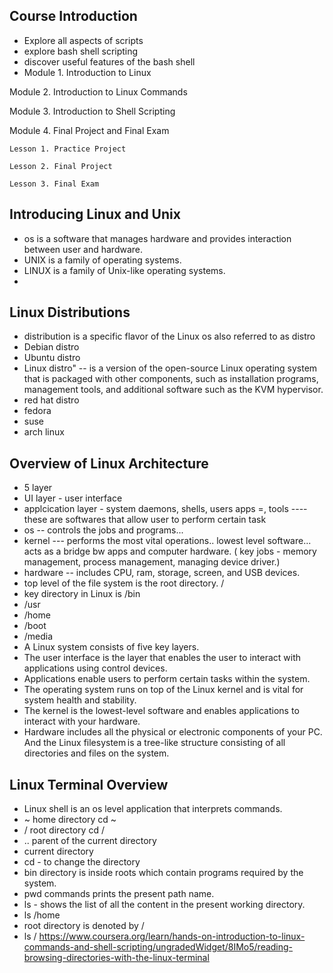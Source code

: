 ## Course Introduction
- Explore all aspects of scripts
- explore bash shell scripting
- discover useful features of the bash shell
- Module 1. Introduction to Linux

Module 2. Introduction to Linux Commands

Module 3. Introduction to Shell Scripting

Module 4. Final Project and Final Exam

	Lesson 1. Practice Project

	Lesson 2. Final Project

	Lesson 3. Final Exam
 
## Introducing Linux and Unix
- os is a software that manages hardware and provides interaction between user and hardware.
- UNIX is a family of operating systems.
- LINUX is a family of Unix-like operating systems.
- 

## Linux Distributions
- distribution is a specific flavor of the Linux os also referred to as distro
- Debian distro
- Ubuntu distro
- Linux distro" -- is a version of the open-source Linux operating system that is packaged with other components, such as installation programs, management tools, and additional software such as the KVM hypervisor.
- red hat distro
- fedora
- suse
- arch linux

## Overview of Linux Architecture
- 5 layer
- UI layer - user interface
- applcication layer - system daemons, shells, users apps =, tools ---- these are softwares that allow user to perform certain task
- os -- controls the jobs and programs... 
- kernel --- performs the most vital operations.. lowest level software... acts as a bridge bw apps and computer hardware. ( key jobs - memory management, process management, managing device driver.)
- hardware -- includes CPU, ram, storage, screen, and USB devices.
- top level of the file system is the root directory. /
- key directory in Linux is /bin
- /usr
- /home
- /boot
- /media
-  A Linux system consists of five key layers.
-  The user interface is the layer that enables the user to interact with applications using control devices​.
-  Applications enable users to perform certain tasks within the system.
-  The operating system runs on top of the Linux kernel and is vital for system health and stability.
-  The kernel is the lowest-level software and enables applications to interact with your hardware.
-  Hardware includes all the physical or electronic components of your PC. And the Linux filesystem is a tree-like structure consisting of all directories and 
   files on the system.

## Linux Terminal Overview
- Linux shell is an os level application that interprets commands.
- ~ home directory   cd ~
- / root directory   cd /
- .. parent of the current directory
- current directory
- cd - to change the directory
- bin directory is inside roots which contain programs required by the system.
- pwd commands prints the present path name.
- ls - shows the list of all the content in the present working directory.
- ls /home
- root directory is denoted by  /
- ls /
https://www.coursera.org/learn/hands-on-introduction-to-linux-commands-and-shell-scripting/ungradedWidget/8IMo5/reading-browsing-directories-with-the-linux-terminal 




